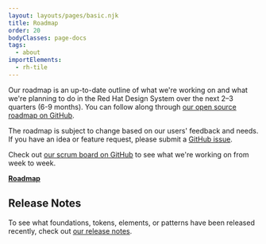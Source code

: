 ```yaml
---
layout: layouts/pages/basic.njk
title: Roadmap
order: 20
bodyClasses: page-docs
tags:
  - about
importElements:
  - rh-tile
---
```


<link rel="stylesheet" href="{{ '/assets/packages/@rhds/elements/elements/rh-tile/rh-tile-lightdom.css' | url }}">

<style>
  rh-tile {
    margin-block: var(--rh-space-3xl, 48px);
    max-width: 320px;
  }

  rh-tile [slot="headline"] {
    font-weight: var(--rh-font-weight-heading-bold, 700);
  }

  rh-tile [icon="github"] {
    --rh-icon-size: var(--rh-size-icon-03, 32px);
  }
</style>


Our roadmap is an up-to-date outline of what we're working on and what we're planning to do in the Red Hat Design System over the next 2–3 quarters (6-9 months). You can follow along through [our open source roadmap on GitHub](https://github.com/orgs/RedHat-UX/projects/7/).

The roadmap is subject to change based on our users' feedback and needs. If you have an idea or feature request, please submit a [GitHub issue](https://github.com/RedHat-UX/red-hat-design-system/issues).

Check out [our scrum board on GitHub](https://github.com/orgs/RedHat-UX/projects/1/views/18) to see what we're working on from week to week.

<rh-tile compact>
  <rh-icon slot="image" set="social" icon="github" size="lg"></rh-icon>
  <a slot="headline" href="https://github.com/orgs/RedHat-UX/projects/7/">Roadmap</a>
</rh-tile>

<uxdot-feedback>
  <h2>Release Notes</h2>
  <p>To see what foundations, tokens, elements, or patterns have been released recently, check out <a href="/about/release-notes">our release notes</a>.</p>
</uxdot-feedback>

